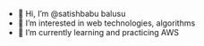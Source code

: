- 👋 Hi, I’m @satishbabu balusu
- 👀 I’m interested in web technologies, algorithms
- 🌱 I’m currently learning and practicing AWS


<!---
satishbabub/satishbabub is a ✨ special ✨ repository because its `README.md` (this file) appears on your GitHub profile.
You can click the Preview link to take a look at your changes.
--->
